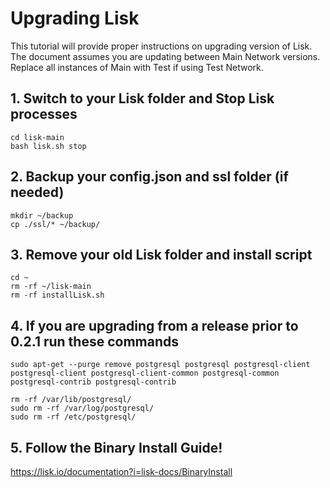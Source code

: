 # Upgrading Lisk 

This tutorial will provide proper instructions on upgrading version of Lisk. The document assumes you are updating between Main Network versions. Replace all instances of Main with Test if using Test Network.

## 1. Switch to your Lisk folder and Stop Lisk processes

```text
cd lisk-main
bash lisk.sh stop
```
	
## 2. Backup your config.json and ssl folder (if needed)

```text
mkdir ~/backup
cp ./ssl/* ~/backup/
```

## 3. Remove your old Lisk folder and install script

```text
cd ~
rm -rf ~/lisk-main
rm -rf installLisk.sh	
```

## 4. If you are upgrading from a release prior to 0.2.1 run these commands

```text
sudo apt-get --purge remove postgresql postgresql postgresql-client postgresql-client postgresql-client-common postgresql-common postgresql-contrib postgresql-contrib

rm -rf /var/lib/postgresql/
sudo rm -rf /var/log/postgresql/
sudo rm -rf /etc/postgresql/
```

## 5. Follow the Binary Install Guide!
	
https://lisk.io/documentation?i=lisk-docs/BinaryInstall
